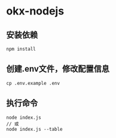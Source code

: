 # okx-nodejs

## 安装依赖

```
npm install
```

## 创建.env文件，修改配置信息

```
cp .env.example .env
```

## 执行命令

```
node index.js
// 或
node index.js --table
```